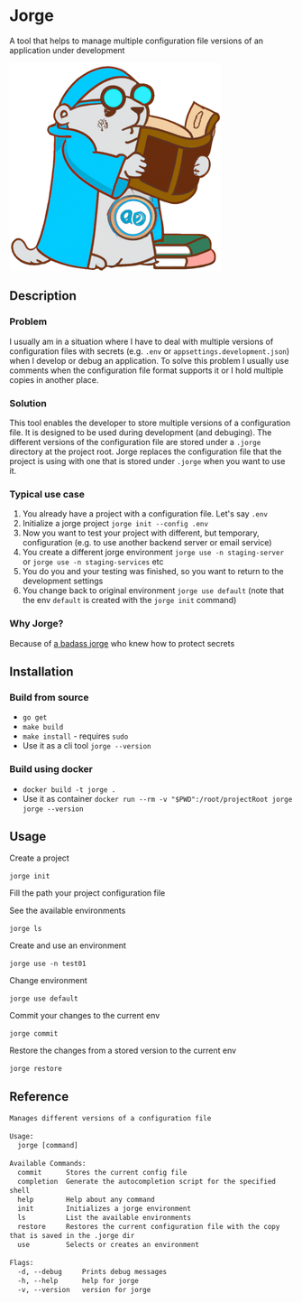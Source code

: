 # Jorge

A tool that helps to manage multiple configuration file versions of an application under development

![lightblue gopher dressed as medieval librarian](./docs/logo_375x368.png)

## Description

### Problem 

I usually am in a situation where I have to deal with multiple versions of configuration files with secrets (e.g. `.env` or `appsettings.development.json`) when I develop or debug an application. 
To solve this problem I usually use comments when the configuration file format supports it or I hold multiple copies in another place.

### Solution

This tool enables the developer to store multiple versions of a configuration file. It is designed to be used during development (and debuging).
The different versions of the configuration file are stored under a `.jorge` directory at the project root. Jorge replaces the configuration file that the project is using with one that is stored under `.jorge` when you want to use it.

### Typical use case

1. You already have a project with a configuration file. Let's say `.env`
2. Initialize a jorge project `jorge init --config .env` 
3. Now you want to test your project with different, but temporary, configuration (e.g. to use another backend server or email service)
4. You create a different jorge environment `jorge use -n staging-server` or `jorge use -n staging-services` etc
5. You do you and your testing was finished, so you want to return to the development settings
6. You change back to original environment `jorge use default` (note that the env `default` is created with the `jorge init` command)

### Why Jorge?

Because of [a badass jorge](https://www.litcharts.com/lit/the-name-of-the-rose/characters/jorge-of-burgos) who knew how to protect secrets

## Installation

### Build from source 

- `go get`
- `make build`
- `make install` - requires `sudo`
- Use it as a cli tool `jorge --version`

### Build using docker

- `docker build -t jorge .`
- Use it as container `docker run --rm -v "$PWD":/root/projectRoot jorge jorge --version`



## Usage

Create a project

`jorge init`

Fill the path your project configuration file

See the available environments

`jorge ls`

Create and use an environment

`jorge use -n test01`

Change environment

`jorge use default`

Commit your changes to the current env

`jorge commit`

Restore the changes from a stored version to the current env

`jorge restore`


## Reference

```
Manages different versions of a configuration file

Usage:
  jorge [command]

Available Commands:
  commit      Stores the current config file
  completion  Generate the autocompletion script for the specified shell
  help        Help about any command
  init        Initializes a jorge environment
  ls          List the available environments
  restore     Restores the current configuration file with the copy that is saved in the .jorge dir
  use         Selects or creates an environment

Flags:
  -d, --debug     Prints debug messages
  -h, --help      help for jorge
  -v, --version   version for jorge
```

